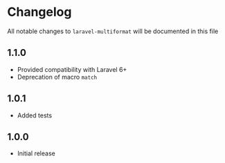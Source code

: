 # Changelog

All notable changes to `laravel-multiformat` will be documented in this file

## 1.1.0

- Provided compatibility with Laravel 6+
- Deprecation of macro `match`

## 1.0.1

- Added tests

## 1.0.0

- Initial release
